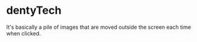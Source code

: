 # dentyTech
It's basically a pile of images that are moved outside the screen each time when clicked.
